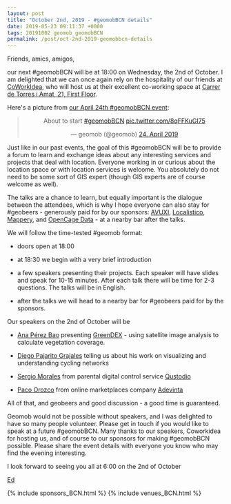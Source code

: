 ```yaml
--- 
layout: post
title: "October 2nd, 2019 - #geomobBCN details"
date: 2019-05-23 09:11:37 +0000
tags: 20191002 geomob geomobBCN
permalink: /post/oct-2nd-2019-geomobbcn-details
---
```



Friends, amics, amigos,

our next #geomobBCN will be at 18:00 on Wednesday, the 2nd of October.
I am delighted that we can once again rely on the hospitality of our friends at
[CoWorkIdea](https://coworkidea.com/en/), who will host us at their
excellent co-working space at [Carrer de Torres i Amat, 21, First Floor](https://goo.gl/maps/wEAX4uRU8EN2).


Here's a picture from [our April 24th #geomobBCN event](/post/apr-24th-2019-geomobbcn-details):

<center>
<blockquote class="twitter-tweet" data-lang="de"><p lang="en" dir="ltr">About to start <a href="https://twitter.com/hashtag/geomobBCN?src=hash&amp;ref_src=twsrc%5Etfw">#geomobBCN</a> <a href="https://t.co/8qFFKuGI75">pic.twitter.com/8qFFKuGI75</a></p>&mdash; geomob (@geomob) <a href="https://twitter.com/geomob/status/1121088789877858305?ref_src=twsrc%5Etfw">24. April 2019</a></blockquote>
<script async src="https://platform.twitter.com/widgets.js" charset="utf-8"></script>
</center>

Just like in our past events, the goal of this
#geomobBCN will be to provide a forum to learn and exchange ideas about any
interesting services and projects that deal with location. Everyone working in
or curious about the location space or with location services is welcome. You
absolutely do not need to be some sort of GIS expert (though GIS experts are
of course welcome as well).

The talks are a chance to learn, but equally important is the dialogue between
the attendees, which is why I hope everyone can also stay for #geobeers -
generously paid for by our sponsors:
[AVUXI](https://www.avuxi.com),
[Localistico](https://localistico.com/),
[Mappery](http://mappery.org),
and
[OpenCage Data](https://opencagedata.com/) - at a nearby bar after the talks. 

We will follow the time-tested #geomob format:

* doors open at 18:00

* at 18:30 we begin with a very brief introduction

* a few speakers presenting their projects. Each speaker will have slides and
speak for 10-15 minutes. After each talk there will be time for 2-3 questions.
The talks will be in English.

* after the talks we will head to a nearby bar for #geobeers paid for by the
sponsors. 

Our speakers on the 2nd of October will be

* [Ana Pérez Bao](https://www.linkedin.com/in/ana-p%C3%A9rez-bao-ab088759/) presenting [GreenDEX](https://greendex.es) - using satellite image analysis to calculate vegetation coverage.

* [Diego Pajarito Grajales](https://twitter.com/diegopajarito) telling us about his work on visualizing and understanding cycling networks

* [Sergio Morales](https://www.linkedin.com/in/sergiomorales/) from parental digital control service [Qustodio](https://www.qustodio.com)

* [Paco Orozco](https://twitter.com/pakusland) from online marketplaces company [Adevinta](https://www.adevinta.com)

All of that, and geobeers and good discussion - a good time is guaranteed.

Geomob would not be possible without speakers, and I was delighted
to have so many people volunteer. Please get in touch if you would like
to speak at a future #geomobBCN. Many thanks to our speakers, Coworkidea for hosting
us, and of course to our sponsors for making #geomobBCN possible.
Please share the event details with everyone you know who may find the
evening interesting.

I look forward to seeing you all at 6:00 on the 2nd of October

[Ed](https://twitter.com/freyfogle)

{% include sponsors_BCN.html %}
{% include venues_BCN.html %}



